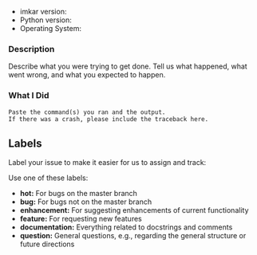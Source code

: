 * imkar version:
* Python version:
* Operating System:

### Description

Describe what you were trying to get done.
Tell us what happened, what went wrong, and what you expected to happen.

### What I Did

```
Paste the command(s) you ran and the output.
If there was a crash, please include the traceback here.
```

## Labels

Label your issue to make it easier for us to assign and track:

Use one of these labels:
- **hot:** For bugs on the master branch
- **bug:** For bugs not on the master branch
- **enhancement:** For suggesting enhancements of current functionality
- **feature:** For requesting new features
- **documentation:** Everything related to docstrings and comments
- **question:** General questions, e.g., regarding the general structure or future directions
